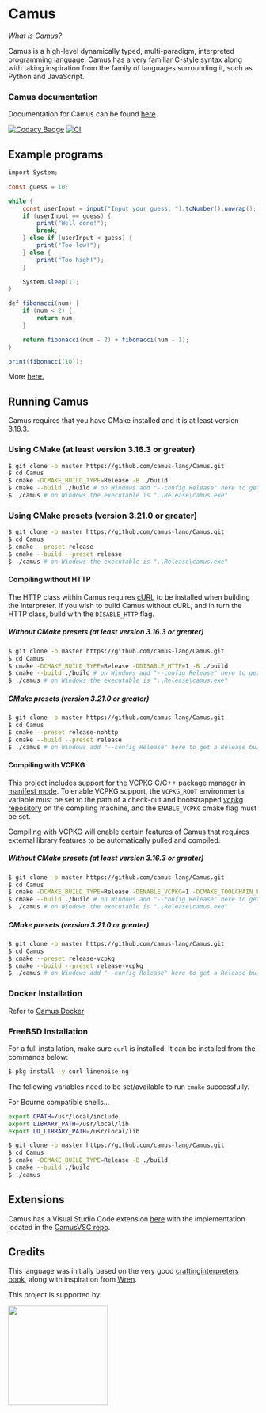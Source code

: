 # Camus

*What is Camus?*

Camus is a high-level dynamically typed, multi-paradigm, interpreted programming language. Camus has a very familiar
C-style syntax along with taking inspiration from the family of languages surrounding it, such as Python and JavaScript.

### Camus documentation
Documentation for Camus can be found [here](https://camus-lang.com/)

[![Codacy Badge](https://api.codacy.com/project/badge/Grade/ab84059049bd4ba7b7b8c1fcfaac4ea5)](https://app.codacy.com/manual/jasonhall96686/Camus?utm_source=github.com&utm_medium=referral&utm_content=Jason2605/Camus&utm_campaign=Badge_Grade_Dashboard)
[![CI](https://github.com/Jason2605/Camus/workflows/CI/badge.svg)](https://github.com/Jason2605/Camus/actions)

## Example programs
```cs
import System;

const guess = 10;

while {
    const userInput = input("Input your guess: ").toNumber().unwrap();
    if (userInput == guess) {
        print("Well done!");
        break;
    } else if (userInput < guess) {
        print("Too low!");
    } else {
        print("Too high!");
    }

    System.sleep(1);
}
```

```cs
def fibonacci(num) {
    if (num < 2) {
        return num;
    }

    return fibonacci(num - 2) + fibonacci(num - 1);
}

print(fibonacci(10));
```

More [here.](https://github.com/Jason2605/Camus/tree/develop/examples)

## Running Camus

Camus requires that you have CMake installed and it is at least version 3.16.3.

### Using CMake (at least version 3.16.3 or greater)

```bash
$ git clone -b master https://github.com/camus-lang/Camus.git
$ cd Camus
$ cmake -DCMAKE_BUILD_TYPE=Release -B ./build
$ cmake --build ./build # on Windows add "--config Release" here to get a Release build
$ ./camus # on Windows the executable is ".\Release\camus.exe"
```

### Using CMake presets (version 3.21.0 or greater)

```bash
$ git clone -b master https://github.com/camus-lang/Camus.git
$ cd Camus
$ cmake --preset release
$ cmake --build --preset release
$ ./camus # on Windows the executable is ".\Release\camus.exe"
```

#### Compiling without HTTP

The HTTP class within Camus requires [cURL](https://curl.haxx.se/) to be installed when building the interpreter. If you wish to
build Camus without cURL, and in turn the HTTP class, build with the `DISABLE_HTTP` flag.

##### Without CMake presets (at least version 3.16.3 or greater)

```bash
$ git clone -b master https://github.com/camus-lang/Camus.git
$ cd Camus
$ cmake -DCMAKE_BUILD_TYPE=Release -DDISABLE_HTTP=1 -B ./build 
$ cmake --build ./build # on Windows add "--config Release" here to get a Release build
$ ./camus # on Windows the executable is ".\Release\camus.exe"
```

##### CMake presets (version 3.21.0 or greater)

```bash
$ git clone -b master https://github.com/camus-lang/Camus.git
$ cd Camus
$ cmake --preset release-nohttp
$ cmake --build --preset release
$ ./camus # on Windows add "--config Release" here to get a Release build
```

#### Compiling with VCPKG

This project includes support for the VCPKG C/C++ package manager in [manifest mode](https://learn.microsoft.com/en-us/vcpkg/users/manifests).
To enable VCPKG support, the `VCPKG_ROOT` environmental variable must be set to the path of a check-out and bootstrapped
[vcpkg repository](https://github.com/microsoft/vcpkg) on the compiling machine, and the `ENABLE_VCPKG` cmake flag must be set.

Compiling with VCPKG will enable certain features of Camus that requires external library features to be automatically pulled and compiled.

##### Without CMake presets (at least version 3.16.3 or greater)

```bash
$ git clone -b master https://github.com/camus-lang/Camus.git
$ cd Camus
$ cmake -DCMAKE_BUILD_TYPE=Release -DENABLE_VCPKG=1 -DCMAKE_TOOLCHAIN_FILE=${VCPKG_ROOT}/scripts/buildsystems/vcpkg.cmake -B ./build
$ cmake --build ./build # on Windows add "--config Release" here to get a Release build
$ ./camus # on Windows the executable is ".\Release\camus.exe"
```

##### CMake presets (version 3.21.0 or greater)

```bash
$ git clone -b master https://github.com/camus-lang/Camus.git
$ cd Camus
$ cmake --preset release-vcpkg
$ cmake --build --preset release-vcpkg
$ ./camus # on Windows add "--config Release" here to get a Release build
```

### Docker Installation

Refer to [Camus Docker](https://github.com/camus-lang/Camus/blob/develop/Docker/README.md)

### FreeBSD Installation

For a full installation, make sure `curl` is installed. It can be installed from the commands below:

```bash
$ pkg install -y curl linenoise-ng
```

The following variables need to be set/available to run `cmake` successfully.

For Bourne compatible shells...

```bash
export CPATH=/usr/local/include
export LIBRARY_PATH=/usr/local/lib
export LD_LIBRARY_PATH=/usr/local/lib
```

```bash
$ git clone -b master https://github.com/camus-lang/Camus.git
$ cd Camus
$ cmake -DCMAKE_BUILD_TYPE=Release -B ./build 
$ cmake --build ./build
$ ./camus
```

## Extensions

Camus has a Visual Studio Code extension [here](https://marketplace.visualstudio.com/items?itemName=Camus.camusvsc) with the implementation located
in the [CamusVSC repo](https://github.com/camus-lang/CamusVSC).

## Credits

This language was initially based on the very good [craftinginterpreters book](http://www.craftinginterpreters.com/contents.html), along with inspiration from [Wren](https://github.com/wren-lang/wren).

<p>This project is supported by:</p>
<p>
  <a href="https://m.do.co/c/02bd923f5cda">
    <img src="https://opensource.nyc3.cdn.digitaloceanspaces.com/attribution/assets/SVG/DO_Logo_horizontal_blue.svg" width="201px">
  </a>
</p>
